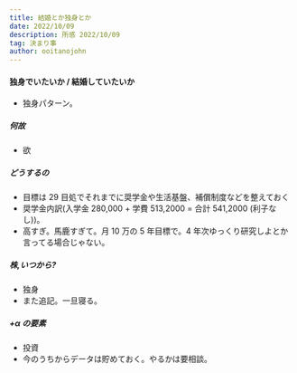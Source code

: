 ```yaml
---
title: 結婚とか独身とか
date: 2022/10/09
description: 所感 2022/10/09
tag: 決まり事
author: ooitanojohn
---
```


#### 独身でいたいか / 結婚していたいか

- 独身パターン。

##### 何故

- 欲

##### どうするの

- 目標は 29 目処でそれまでに奨学金や生活基盤、補償制度などを整えておく
- 奨学金内訳(入学金 280,000 + 学費 513,2000 = 合計 541,2000 (利子なし))。
- 高すぎ。馬鹿すぎて。月 10 万の 5 年目標で。4 年次ゆっくり研究しよとか言ってる場合じゃない。

##### 株,いつから?

- 独身
- また追記。一旦寝る。

##### +α の要素

- 投資
- 今のうちからデータは貯めておく。やるかは要相談。
